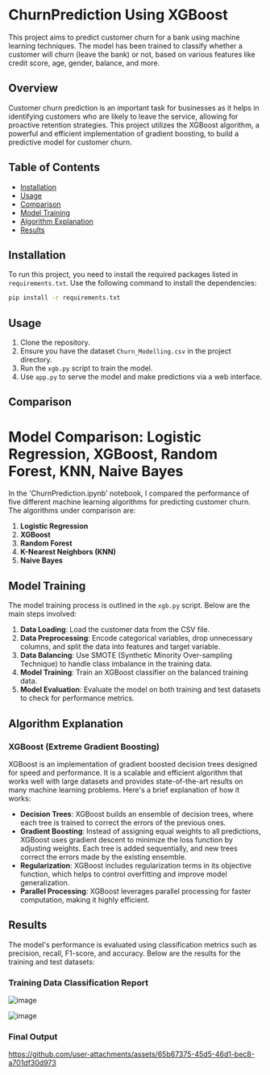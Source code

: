 # ChurnPrediction Using XGBoost

This project aims to predict customer churn for a bank using machine learning techniques. The model has been trained to classify whether a customer will churn (leave the bank) or not, based on various features like credit score, age, gender, balance, and more.

## Overview

Customer churn prediction is an important task for businesses as it helps in identifying customers who are likely to leave the service, allowing for proactive retention strategies. This project utilizes the XGBoost algorithm, a powerful and efficient implementation of gradient boosting, to build a predictive model for customer churn.

## Table of Contents
- [Installation](#installation)
- [Usage](#usage)
- [Comparison](#comparison)
- [Model Training](#model-training)
- [Algorithm Explanation](#algorithm-explanation)
- [Results](#results)

## Installation

To run this project, you need to install the required packages listed in `requirements.txt`. Use the following command to install the dependencies:

```bash
pip install -r requirements.txt
```

## Usage

1. Clone the repository.
2. Ensure you have the dataset `Churn_Modelling.csv` in the project directory.
3. Run the `xgb.py` script to train the model.
4. Use `app.py` to serve the model and make predictions via a web interface.

## Comparison

# Model Comparison: Logistic Regression, XGBoost, Random Forest, KNN, Naive Bayes

In the 'ChurnPrediction.ipynb' notebook, I compared the performance of five different machine learning algorithms for predicting customer churn. The algorithms under comparison are:

1. **Logistic Regression**
2. **XGBoost**
3. **Random Forest**
4. **K-Nearest Neighbors (KNN)**
5. **Naive Bayes**


## Model Training

The model training process is outlined in the `xgb.py` script. Below are the main steps involved:

1. **Data Loading**: Load the customer data from the CSV file.
2. **Data Preprocessing**: Encode categorical variables, drop unnecessary columns, and split the data into features and target variable.
3. **Data Balancing**: Use SMOTE (Synthetic Minority Over-sampling Technique) to handle class imbalance in the training data.
4. **Model Training**: Train an XGBoost classifier on the balanced training data.
5. **Model Evaluation**: Evaluate the model on both training and test datasets to check for performance metrics.

## Algorithm Explanation

### XGBoost (Extreme Gradient Boosting)

XGBoost is an implementation of gradient boosted decision trees designed for speed and performance. It is a scalable and efficient algorithm that works well with large datasets and provides state-of-the-art results on many machine learning problems. Here's a brief explanation of how it works:

- **Decision Trees**: XGBoost builds an ensemble of decision trees, where each tree is trained to correct the errors of the previous ones.
- **Gradient Boosting**: Instead of assigning equal weights to all predictions, XGBoost uses gradient descent to minimize the loss function by adjusting weights. Each tree is added sequentially, and new trees correct the errors made by the existing ensemble.
- **Regularization**: XGBoost includes regularization terms in its objective function, which helps to control overfitting and improve model generalization.
- **Parallel Processing**: XGBoost leverages parallel processing for faster computation, making it highly efficient.

## Results

The model's performance is evaluated using classification metrics such as precision, recall, F1-score, and accuracy. Below are the results for the training and test datasets:

### Training Data Classification Report

![image](https://github.com/user-attachments/assets/c9e6438f-063b-4514-8eba-6108c6e29ddd)


![image](https://github.com/user-attachments/assets/59d4ddc1-a995-4f79-aa3d-5899614de08a)


### Final Output

https://github.com/user-attachments/assets/65b67375-45d5-46d1-bec8-a701df30d973



